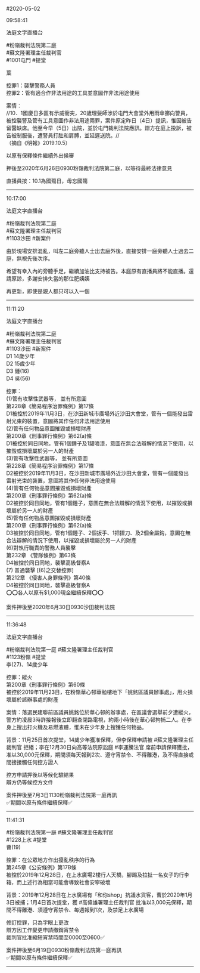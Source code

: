 #2020-05-02


09:58:41

法庭文字直播台

\#粉嶺裁判法院第二庭  
\#蘇文隆署理主任裁判官  
\#1001屯門 \#提堂  
  
葉  
  
控罪1：襲擊警務人員  
控罪2：管有適合作非法用途的工具並意圖作非法用途使用  
  
案情：  
//10．1國慶日多區有示威衝突，20歲理髮師涉於屯門大會堂外用雨傘擲向警員，被控襲警及管有工具意圖作非法用途兩罪，案件原定昨日（4日）提訊，惟因被告留醫缺席。他至今早（5日）出院，並於屯門裁判法院應訊。辯方在庭上投訴，被告被制服後，遭警員打肚和肩膊，並延遲送院。//  
（摘自《明報》2019.10.5）  
  
以原有保釋條件繼續外出候審  
  
押後至2020年6月26日0930粉嶺裁判法院第二庭，以等待最終法律意見  
  
直播員按：10.1為國殤日，毋忘國殤

---
      
10:17:00

法庭文字直播台

\#粉嶺裁判法院第二庭  
\#蘇文隆署理主任裁判官  
\#1103沙田 \#新案件  
  
由於現場安排混亂，叫左二庭旁聽人士出去庭外後，直接安排一庭旁聽人士過去二庭，無視先後次序。  
  
希望有幸入內的旁聽手足，繼續加油比支持被告。本庭原有直播員將不能直播。還請原諒，多謝安排失當的那位肥姨姨  
  
再更新，即使是親人都只可以入一個

---
      
11:11:20

法庭文字直播台

\#粉嶺裁判法院第二庭  
\#蘇文隆署理主任裁判官  
\#1103沙田 \#新案件  
D1 14歲少年  
D2 15歲少年  
D3 鍾(16)  
D4 吳(56)  
  
控罪：  
(1)管有攻擊性武器等， 並有所意圖  
第228章《簡易程序治罪條例》第17條  
D1被控於2019年11月3日，在沙田新城市廣場外近沙田大會堂，管有一個能發出雷射光束的裝置，意圖將其作任何非法用途使用  
(2)管有任何物品意圖摧毀或損壞財產  
第200章《刑事罪行條例》第62(a)條  
D1被控於同日同地，管有1個錘子及1罐噴漆，意圖在無合法辯解的情況下使用，以摧毀或損壞屬於另一人的財產  
(3)管有攻擊性武器等， 並有所意圖  
第228章《簡易程序治罪條例》第17條  
D2被控於2019年11月3日，在沙田新城市廣場外近沙田大會堂，管有一個能發出雷射光束的裝置，意圖將其作任何非法用途使用  
(4)管有任何物品意圖摧毀或損壞財產  
第200章《刑事罪行條例》第62(a)條  
D2被控於同日同地，管有1個錘子，意圖在無合法辯解的情況下使用，以摧毀或損壞屬於另一人的財產  
(5)管有任何物品意圖摧毀或損壞財產  
第200章《刑事罪行條例》第62(a)條  
D3被控於同日同地，管有1個錘子、2個扳手、1把摺刀、及2個金屬鈎，意圖在無合法辯解的情況下使用，以摧毀或損壞屬於另一人的財產  
(6)對執行職責的警務人員襲擊  
第232章 《警隊條例》第63條  
D4被控於同日同地，襲擊高級督察A  
(7) 普通襲擊 \[(6)之交替控罪\]  
第212章 《侵害人身罪條例》第40條  
D4被控於同日同地，襲擊高級督察A  
⭕️⭕️各人以原有$1,000現金繼續保釋⭕️⭕️  
  
案件押後至2020年6月30日0930沙田裁判法院

---
      
11:36:48

法庭文字直播台

\#粉嶺裁判法院第一庭 \#蘇文隆署理主任裁判官  
\#1123粉嶺 \#提堂  
李(27)、14歲少年  
  
控罪：縱火  
第200章《刑事罪行條例》第60條  
被控於2019年11月23日，在粉嶺華心邨華勉樓地下「姚銘區議員辦事處」，用火損壞屬於該辦事處的財產  
  
案情：落選民建聯前區議員姚銘位於華心邨的辦事處，在區議會選舉前夕遭縱火，警方約凌晨3時許接報後立即翻查閉路電視，約兩小時後在華心邨拘捕二人。在李身上搜出打火機及易燃液體，惟未在少年身上搜獲任何物品。  
  
背景：11月25日首次提堂，14歲少年獲准保釋，但李保釋申請被 \#蘇文隆署理主任裁判官 拒絕；李在12月30日向高等法院原訟庭 \#李運騰法官 席前申請保釋獲批，准以30,000元保釋，期間須每天報到2次、遵守宵禁令、不得離港，及不得直接或間接接觸任何控方證人  
  
控方申請押後以等候化驗結果  
辯方仍等候控方文件  
  
案件押後至7月3日1130粉嶺裁判法院第一庭再訊  
✅期間以原有條件繼續保釋✅

---
      
11:41:31



\#粉嶺裁判法院第一庭 \#蘇文隆署理主任裁判官  
\#1228上水 \#提堂  
曹(19)  
  
控罪：在公眾地方作出擾亂秩序的行為  
第245章《公安條例》第17B條  
被控於2019年12月28日，在上水廣場2樓行人天橋，腳踢及拉扯一名女子的行李箱，而上述行為相當可能會導致社會安寧破壞  
  
背景：2019年12月28日在上水廣場有「和你shop」抗議水貨客，曹於2020年1月3日被捕；1月4日首次提堂，獲 \#高偉雄署理主任裁判官 批准以3,000元保釋，期間不得離港、須遵守宵禁令、每週報到1次，及禁足上水廣場  
  
修訂控罪，只為字眼上更改  
辯方因工作變更申請撤銷宵禁令  
裁判官批准縮短宵禁時間至0000至0600✅  
  
案件押後至6月19日0930粉嶺裁判法院第一庭再訊  
✅期間以原有條件繼續保釋✅

---
      